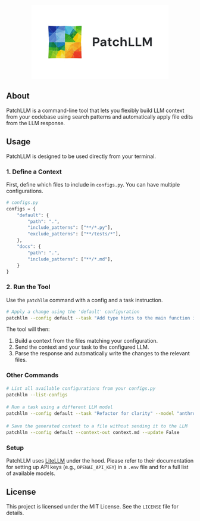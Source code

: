 <p align="center">
  <picture>
    <source srcset="./assets/logo_dark.png" media="(prefers-color-scheme: dark)">
    <source srcset="./assets/logo_light.png" media="(prefers-color-scheme: light)">
    <img src="./assets/logo_light.png" alt="PatchLLM Logo" height="200">
  </picture>
</p>

## About
PatchLLM is a command-line tool that lets you flexibly build LLM context from your codebase using search patterns and automatically apply file edits from the LLM response.

## Usage
PatchLLM is designed to be used directly from your terminal.

### 1. Define a Context
First, define which files to include in `configs.py`. You can have multiple configurations.

```python
# configs.py
configs = {
    "default": {
        "path": ".",
        "include_patterns": ["**/*.py"],
        "exclude_patterns": ["**/tests/*"],
    },
    "docs": {
        "path": ".",
        "include_patterns": ["**/*.md"],
    }
}
```

### 2. Run the Tool
Use the `patchllm` command with a config and a task instruction.

```bash
# Apply a change using the 'default' configuration
patchllm --config default --task "Add type hints to the main function in main.py"
```

The tool will then:
1.  Build a context from the files matching your configuration.
2.  Send the context and your task to the configured LLM.
3.  Parse the response and automatically write the changes to the relevant files.

### Other Commands

```bash
# List all available configurations from your configs.py
patchllm --list-configs

# Run a task using a different LLM model
patchllm --config default --task "Refactor for clarity" --model "anthropic/claude-3-haiku"

# Save the generated context to a file without sending it to the LLM
patchllm --config default --context-out context.md --update False
```

### Setup

PatchLLM uses [LiteLLM](https://github.com/BerriAI/litellm) under the hood. Please refer to their documentation for setting up API keys (e.g., `OPENAI_API_KEY`) in a `.env` file and for a full list of available models.

## License

This project is licensed under the MIT License. See the `LICENSE` file for details.